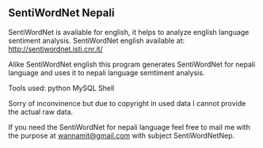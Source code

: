 SentiWordNet Nepali
-------------------

SentiWordNet is available for english, it helps to analyze english language sentiment analysis.
SentiWordNet english available at: http://sentiwordnet.isti.cnr.it/

Alike SentiWordNet english this program generates SentiWordNet for nepali language and uses it to nepali language semtiment analysis.

Tools used:
python
MySQL
Shell

Sorry of inconvinence but due to copyright in used data I cannot provide the actual raw data.

If you need the SentiWordNet for nepali language feel free to mail me with the purpose at wannamit@gmail.com with subject SentiWordNetNep.
